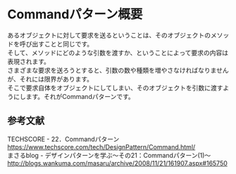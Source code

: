 # Commandパターン概要
あるオブジェクトに対して要求を送るということは、そのオブジェクトのメソッドを呼び出すことと同じです。  
そして、メソッドにどのような引数を渡すか、ということによって要求の内容は表現されます。  
さまざまな要求を送ろうとすると、引数の数や種類を増やさなければなりませんが、それには限界があります。  
そこで要求自体をオブジェクトにしてしまい、そのオブジェクトを引数に渡すようにします。それがCommandパターンです。  

## 参考文献
TECHSCORE - 22．Commandパターン  
https://www.techscore.com/tech/DesignPattern/Command.html/  
まさるblog - デザインパターンを学ぶ～その21：Commandパターン(1)～  
http://blogs.wankuma.com/masaru/archive/2008/11/21/161907.aspx#165750  
